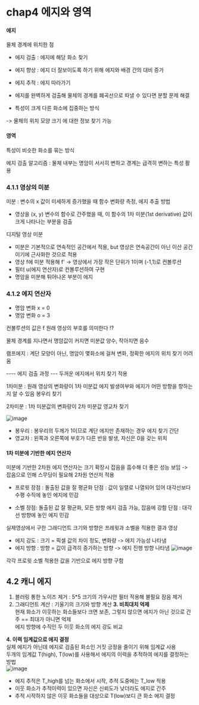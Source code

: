 # chap4 에지와 영역

#### 에지 
물체 경계에 위치한 점 
- 에지 검출 : 에지에 해당 화소 찾기
- 에지 향상 : 에지 더 잘보이도록 하기 위해 에지와 배경 간의 대비 증가
- 에지 추적 : 에지 따라가기

- 에지를 완벽하게 검출해 물체의 경계를 폐곡선으로 따낼 수 있다면 분할 문제 해결
- 특성이 크게 다른 화소에 집중하는 방식

-> 물체의 위치 모양 크기 에 대한 정보 찾기 가능

#### 영역
특성이 비슷한 화소를 묶는 방식


에지 검출 알고리즘 : 물체 내부는 명암이 서서히 변하고 경계는 급격히 변하는 특성 활용

### 4.1.1 영상의 미분
미분 : 변수의 x 값이 미세하게 증가했을 때 함수 변화량 측정, 에지 추출 방법

* 영상을 (x, y) 변수의 함수로 간주했을 때, 이 함수의 1차 미분(1st derivative) 값이 크게 나타나는 부분을 검출

디지털 영상 미분
- 미분은 기본적으로 연속적인 공간에서 적용, but 영상은 연속공간이 아닌 이산 공간이기에 근사화한 것으로 적용
- 영상 f에 미분 적용해 f' -> 영상에서 가장 작은 단위가 1이며 (-1,1)로 컨볼루션
- 필터 u(에지 연산자)로 컨볼루션하여 구현
- 명암을 미분해 튀어나온 부분이 에지

### 4.1.2 에지 연산자
- 명암 변화 x = 0
- 명암 변화 o = 3

컨볼루션의 값은 f 원래 영상의 부호를 의미한다 !?

물체 경계를 지나면서 명암값이 커지면 미분값 양수, 작아지면 음수


램프에지 : 계단 모양이 아닌, 명암이 몇화소에 걸쳐 변화, 정확한 에지의 위치 찾기 어려움

---- 에지 검출 과정 --- 
두꺼운 에지에서 위치 찾기 적용

1차미분 : 원래 영상의 변화량이 1차 미분값 
에지 발생여부와 에지가 어떤 방향을 향하는지 알 수 있음
봉우리 찾기

2차미분 : 1차 미분값의 변화량이 2차 미분값
영교차 찾기 

![image](https://user-images.githubusercontent.com/109460178/227122703-6325016c-3126-446e-86b0-d14d2499b2ee.png)
-	봉우리 : 봉우리의  두께가 1이므로 계단 에지만 존재하는 경우 에지 찾기 간단
-	영교차 : 왼쪽과 오른쪽에 부호가 다른 반응 발생, 자신은 0을 갖는 위치

#### 1차 미분에 기반한 에지 연산자
미분에 기반한 2차원 에지 연산자는 크기 확장시 잡음을 흠수해 더 좋은 성능 보임
-> 잡음으로 인해 스무딩이 필요해 2차원 연산저 적용

- 프로윗 
   장점 : 돌출된 값을 잘 평균화
   단점 : 값이 일렬로 나열되어 있어 대각선보다 수평 수직에 놓인 에지에 민감

- 소벨 
    장점: 돌출된 값 잘 평균화, 모든 방향 에지 검출 가능, 잡음에 강함
    단점 : 대각선 방향에 놓인 에지 민감
    
실제영상에서 구한 그래디언트 크기와 방향은 프레윗과 소벨을 적용한 결과 영상
- 에지 강도 : 크기 = 픽셀 값의 차이 정도, 변화량 -> 에지 가능성 나타냄
- 에지 방향 : 방향 = 값이 급격히 증가하는 방향 -> 에지 진행 방향 나타냄
![image](https://user-images.githubusercontent.com/109460178/227124583-f145bb2f-f6e8-4783-9ab3-9f3d2f055de9.png)

각각 프로윗 소벨 적용한 값을 기반으로 에지 방향 구함


## 4.2 캐니 에지
1. 블러링 통한 노이즈 제거 : 5*5 크기의 가우시안 필터 적용해 불필요 잠음 제거
2. 그래디언트 계산 : 기울기의 크기와 방향 계산
**3. 비최대치 억제**   
현재 화소가 이웃하는 화소들보다 크면 보존, 그렇지 않으면 에지가 아닌 것으로 간주 == 최대가 아니면 억제   
에지 방향에 수직인 두 이웃 화소의 에지 강도 비교

**4. 이력 임계값으로 에지 결정**   
실제 에지가 아닌데 에지로 검출된 화소인 거짓 긍정을 줄이기 위해 임계값 사용   
두개의 임계값 T(high), T(low)를 사용해서 에지의 이력을 추적하여 에지를 결정하는 방법  
![image](https://user-images.githubusercontent.com/109460178/227133915-5b6112c4-c68b-4029-bb13-bbbd3dd99b45.png)

- 에지 추적은 T_high를 넘는 화소에서 시작, 추적 도중에는 T_low 적용 
- 이웃 화소가 추적이력이 있으면 자신은 신뢰도가 낮더라도 에지로 간주
- 추적 시작하지 않은 이웃 화소들을 대상으로  T(low)보디 큰 화소 에지 결정


